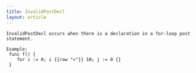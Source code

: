 ```yaml
---
title: InvalidPostDecl
layout: article
---
```

<!-- Copyright 2023 The Go Authors. All rights reserved.
     Use of this source code is governed by a BSD-style
     license that can be found in the LICENSE file. -->

<!-- Code generated by generrordocs.go; DO NOT EDIT. -->

```
InvalidPostDecl occurs when there is a declaration in a for-loop post
statement.

Example:
 func f() {
 	for i := 0; i {{raw "<"}} 10; j := 0 {}
 }
```

